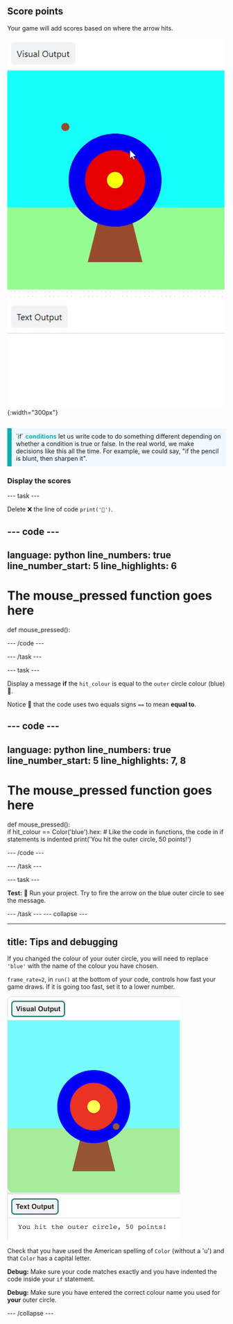 ## Score points

<div style="display: flex; flex-wrap: wrap">
<div style="flex-basis: 200px; flex-grow: 1; margin-right: 15px;">
Your game will add scores based on where the arrow hits.
</div>
<div>

![An animation of a target with an arrow appearing in different positions in the Visual Output area, and scores appearing as text in the Text Output area.](images/points-scored.gif){:width="300px"}

</div>
</div>

<p style="border-left: solid; border-width:10px; border-color: #0faeb0; background-color: aliceblue; padding: 10px;">
`if` <span style="color: #0faeb0; font-weight: bold;">conditions</span> let us write code to do something different depending on whether a condition is true or false. In the real world, we make decisions like this all the time. For example, we could say, "if the pencil is blunt, then sharpen it".
</p>

### Display the scores

--- task ---

Delete ❌ the line of code `print('🎯')`.

--- code ---
---
language: python
line_numbers: true
line_number_start: 5
line_highlights: 6
---
# The mouse_pressed function goes here    
def mouse_pressed():


--- /code ---

--- /task ---

--- task ---

Display a message **if** the `hit_colour` is equal to the `outer` circle colour (blue) 🎯. 

Notice 👀 that the code uses two equals signs `==` to mean **equal to**.

--- code ---
---
language: python
line_numbers: true
line_number_start: 5
line_highlights: 7, 8
---

# The mouse_pressed function goes here     
def mouse_pressed():     
    if hit_colour == Color('blue').hex:  # Like the code in functions, the code in if statements is indented
        print('You hit the outer circle, 50 points!')

--- /code ---

--- /task ---

--- task ---

**Test:** 🔄 Run your project. Try to fire the arrow on the blue outer circle to see the message. 

--- /task ---
--- collapse ---

---
title: Tips and debugging
---

If you changed the colour of your outer circle, you will need to replace `'blue'` with the name of the colour you have chosen.

`frame_rate=2`, in `run()` at the bottom of your code, controls how fast your game draws. If it is going too fast, set it to a lower number. 

![An arrow touching the outer circle of the target in the Visual Output area. The points message is displayed in the Text Output area.](images/blue-points.png)

Check that you have used the American spelling of `Color` (without a 'u') and that `Color` has a capital letter.

**Debug:** Make sure your code matches exactly and you have indented the code inside your `if` statement. 

**Debug:** Make sure you have entered the correct colour name you used for **your** outer circle. 


--- /collapse ---
